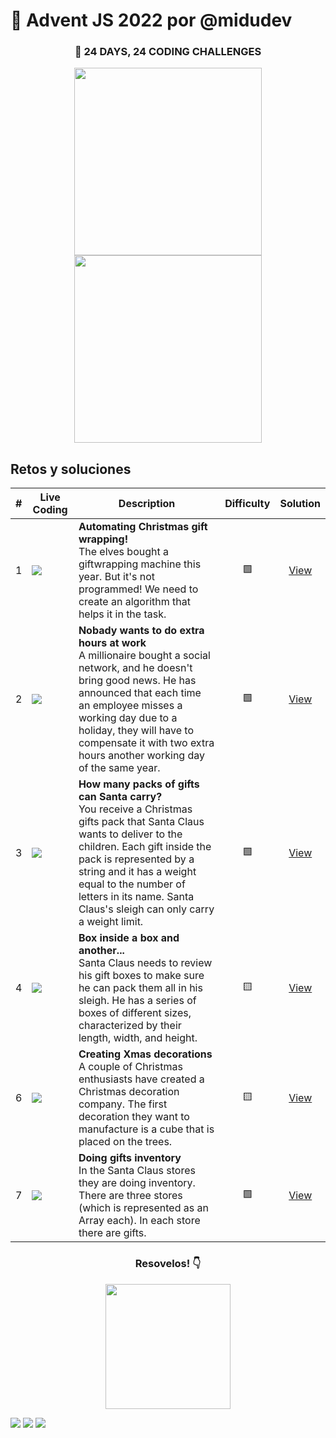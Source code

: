 # 🎄 Advent JS 2022 por @midudev

<div align="center">
    <h3>🎁 24 DAYS, 24 CODING CHALLENGES</h3>
    <img width="300" src="https://i.imgur.com/EjnRIG9.png" />
    <img width="300" src="https://i.imgur.com/cA63wKc.png" />
</div>

## Retos y soluciones

| #   | Live Coding                                                                                                                               | Description                                                                                                                                                                                                                                                                                                       | Difficulty |            Solution            |
| --- | ----------------------------------------------------------------------------------------------------------------------------------------- | ----------------------------------------------------------------------------------------------------------------------------------------------------------------------------------------------------------------------------------------------------------------------------------------------------------------- | :--------: | :----------------------------: |
| 1   | <a href="https://youtu.be/mE0abqZt5RE" target="_blank" rel="noopener noreferrer nofollow"><img src="https://i.imgur.com/9VggCz7.png"></a> | <b>Automating Christmas gift wrapping!</b> <br /> The elves bought a giftwrapping machine this year. But it's not programmed! We need to create an algorithm that helps it in the task.                                                                                                                           |     🟩     | [View](./challenges/reto01.md) |
| 2   | <a href="https://youtu.be/cs_dDZjQp8s" target="_blank" rel="noopener noreferrer nofollow"><img src="https://i.imgur.com/4xQiV7Y.png"></a> | <b>Nobady wants to do extra hours at work</b><br>A millionaire bought a social network, and he doesn't bring good news. He has announced that each time an employee misses a working day due to a holiday, they will have to compensate it with two extra hours another working day of the same year.             |     🟩     | [View](./challenges/reto02.md) |
| 3   | <a href="https://youtu.be/pV0v6mCNPZE" target="_blank" rel="noopener noreferrer nofollow"><img src="https://i.imgur.com/eeSmPi5.png"></a> | <b>How many packs of gifts can Santa carry?</b><br>You receive a Christmas gifts pack that Santa Claus wants to deliver to the children. Each gift inside the pack is represented by a string and it has a weight equal to the number of letters in its name. Santa Claus's sleigh can only carry a weight limit. |     🟩     | [View](./challenges/reto03.md) |
| 4   | <a href="https://youtu.be/TBueCOpgvFo" target="_blank" rel="noopener noreferrer nofollow"><img src="https://i.imgur.com/ZEZM2V2.png"></a> | <b>Box inside a box and another...</b><br>Santa Claus needs to review his gift boxes to make sure he can pack them all in his sleigh. He has a series of boxes of different sizes, characterized by their length, width, and height.                                                                              |     🟨     | [View](./challenges/reto04.md) |
| 6   | <a href="https://youtu.be/TBueCOpgvFo" target="_blank" rel="noopener noreferrer nofollow"><img src="https://i.imgur.com/ZEZM2V2.png"></a> | <b>Creating Xmas decorations</b><br>A couple of Christmas enthusiasts have created a Christmas decoration company. The first decoration they want to manufacture is a cube that is placed on the trees.                                                                                                           |     🟨     | [View](./challenges/reto06.md) |
| 7   | <a href="https://youtu.be/TBueCOpgvFo" target="_blank" rel="noopener noreferrer nofollow"><img src="https://i.imgur.com/ZEZM2V2.png"></a> | <b>Doing gifts inventory</b><br>In the Santa Claus stores they are doing inventory. There are three stores (which is represented as an Array each). In each store there are gifts.                                                                                                                                |     🟩     | [View](./challenges/reto07.md) |

<div align="center">
    <h3>Resovelos! 👇 </h3>
    <a target="_blank" href="https://adventjs.dev">
      <img src="https://i.imgur.com/T88xjI1.png" width="200">
    </a>
</div>

[![](https://img.shields.io/badge/-%40midudev-1DA1F2?style=flat-square&logo=twitter&logoColor=white)](https://twitter.com/midudev)
[![](https://img.shields.io/badge/-%40midudev-9146FF?style=flat-square&logo=twitch&logoColor=white)](https://www.twitch.tv/midudev)
[![](https://img.shields.io/badge/-%40midudev-ff0000?style=flat-square&logo=youtube&logoColor=white)](https://www.youtube.com/midudev)
